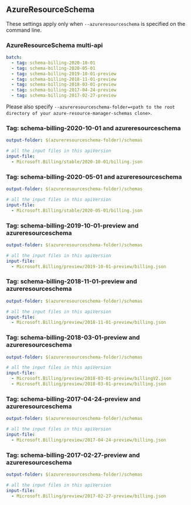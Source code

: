 ## AzureResourceSchema

These settings apply only when `--azureresourceschema` is specified on the command line.

### AzureResourceSchema multi-api

``` yaml $(azureresourceschema) && $(multiapi)
batch:
  - tag: schema-billing-2020-10-01
  - tag: schema-billing-2020-05-01
  - tag: schema-billing-2019-10-01-preview
  - tag: schema-billing-2018-11-01-preview
  - tag: schema-billing-2018-03-01-preview
  - tag: schema-billing-2017-04-24-preview
  - tag: schema-billing-2017-02-27-preview

```

Please also specify `--azureresourceschema-folder=<path to the root directory of your azure-resource-manager-schemas clone>`.

### Tag: schema-billing-2020-10-01 and azureresourceschema

``` yaml $(tag) == 'schema-billing-2020-10-01' && $(azureresourceschema)
output-folder: $(azureresourceschema-folder)/schemas

# all the input files in this apiVersion
input-file:
  - Microsoft.Billing/stable/2020-10-01/billing.json

```

### Tag: schema-billing-2020-05-01 and azureresourceschema

``` yaml $(tag) == 'schema-billing-2020-05-01' && $(azureresourceschema)
output-folder: $(azureresourceschema-folder)/schemas

# all the input files in this apiVersion
input-file:
  - Microsoft.Billing/stable/2020-05-01/billing.json

```

### Tag: schema-billing-2019-10-01-preview and azureresourceschema

``` yaml $(tag) == 'schema-billing-2019-10-01-preview' && $(azureresourceschema)
output-folder: $(azureresourceschema-folder)/schemas

# all the input files in this apiVersion
input-file:
  - Microsoft.Billing/preview/2019-10-01-preview/billing.json

```

### Tag: schema-billing-2018-11-01-preview and azureresourceschema

``` yaml $(tag) == 'schema-billing-2018-11-01-preview' && $(azureresourceschema)
output-folder: $(azureresourceschema-folder)/schemas

# all the input files in this apiVersion
input-file:
  - Microsoft.Billing/preview/2018-11-01-preview/billing.json

```

### Tag: schema-billing-2018-03-01-preview and azureresourceschema

``` yaml $(tag) == 'schema-billing-2018-03-01-preview' && $(azureresourceschema)
output-folder: $(azureresourceschema-folder)/schemas

# all the input files in this apiVersion
input-file:
  - Microsoft.Billing/preview/2018-03-01-preview/billingV2.json
  - Microsoft.Billing/preview/2018-03-01-preview/billing.json

```

### Tag: schema-billing-2017-04-24-preview and azureresourceschema

``` yaml $(tag) == 'schema-billing-2017-04-24-preview' && $(azureresourceschema)
output-folder: $(azureresourceschema-folder)/schemas

# all the input files in this apiVersion
input-file:
  - Microsoft.Billing/preview/2017-04-24-preview/billing.json

```

### Tag: schema-billing-2017-02-27-preview and azureresourceschema

``` yaml $(tag) == 'schema-billing-2017-02-27-preview' && $(azureresourceschema)
output-folder: $(azureresourceschema-folder)/schemas

# all the input files in this apiVersion
input-file:
  - Microsoft.Billing/preview/2017-02-27-preview/billing.json

```
